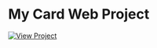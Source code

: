 # My Card Web Project

[![View Project](https://img.shields.io/badge/View%20Project-Click%20Here-brightgreen)](https://wokovn.github.io/card-web/)
